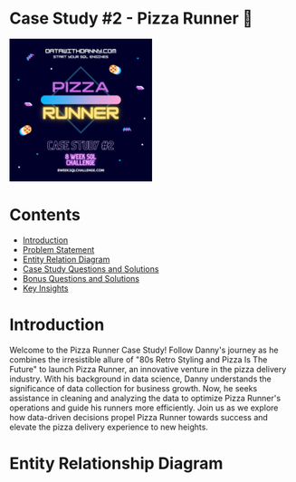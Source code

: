 # Case Study #2 - Pizza Runner 🍕

<div>
  <img src="SQL_Challenge_pic_2.png" width="50%"/>
</div>

# Contents

* [Introduction](#Introduction)
* [Problem Statement](#Problem-Statement)
* [Entity Relation Diagram](#Entity-Relationship-Diagram)
* [Case Study Questions and Solutions](#Case-Study-Questions-and-Solutions)
* [Bonus Questions and Solutions](URL)
* [Key Insights](URL)

# Introduction

Welcome to the Pizza Runner Case Study! Follow Danny's journey as he combines the irresistible allure of "80s Retro Styling and Pizza Is The Future" to launch Pizza Runner, an innovative venture in the pizza delivery industry. With his background in data science, Danny understands the significance of data collection for business growth. Now, he seeks assistance in cleaning and analyzing the data to optimize Pizza Runner's operations and guide his runners more efficiently. Join us as we explore how data-driven decisions propel Pizza Runner towards success and elevate the pizza delivery experience to new heights.

# Entity Relationship Diagram

<div>
  <img scr="Case_Study_2_ERD.jpeg" width="50%"/>
</div>
